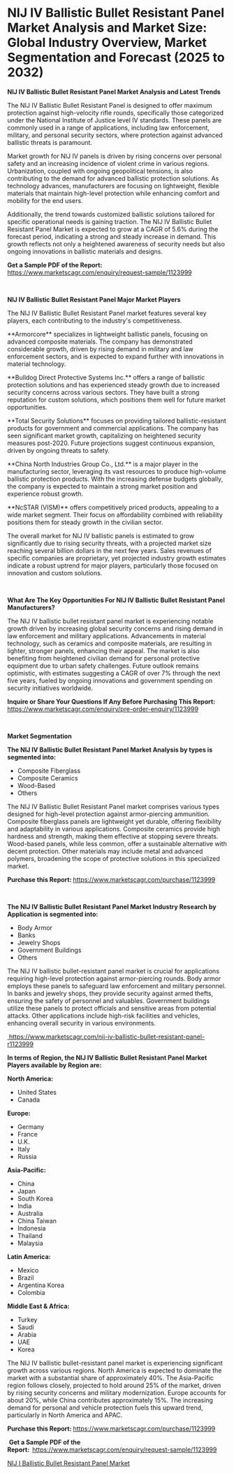 <p><h1>NIJ IV Ballistic Bullet Resistant Panel Market Analysis and Market Size: Global Industry Overview, Market Segmentation and Forecast (2025 to 2032)</h1></p><p><strong>NIJ IV Ballistic Bullet Resistant Panel Market Analysis and Latest Trends</strong></p>
<p><p>The NIJ IV Ballistic Bullet Resistant Panel is designed to offer maximum protection against high-velocity rifle rounds, specifically those categorized under the National Institute of Justice level IV standards. These panels are commonly used in a range of applications, including law enforcement, military, and personal security sectors, where protection against advanced ballistic threats is paramount.</p><p>Market growth for NIJ IV panels is driven by rising concerns over personal safety and an increasing incidence of violent crime in various regions. Urbanization, coupled with ongoing geopolitical tensions, is also contributing to the demand for advanced ballistic protection solutions. As technology advances, manufacturers are focusing on lightweight, flexible materials that maintain high-level protection while enhancing comfort and mobility for the end users.</p><p>Additionally, the trend towards customized ballistic solutions tailored for specific operational needs is gaining traction. The NIJ IV Ballistic Bullet Resistant Panel Market is expected to grow at a CAGR of 5.6% during the forecast period, indicating a strong and steady increase in demand. This growth reflects not only a heightened awareness of security needs but also ongoing innovations in ballistic materials and designs.</p></p>
<p><strong>Get a Sample PDF of the Report:&nbsp;</strong> <a href="https://www.marketscagr.com/enquiry/request-sample/1123999?utm_campaign=1901&utm_medium=2&utm_source=Github&utm_content=ia&utm_term=02042025&utm_id=nij-iv-ballistic-bullet-resistant-panel">https://www.marketscagr.com/enquiry/request-sample/1123999</a></p>
<p>&nbsp;</p>
<p><strong>NIJ IV Ballistic Bullet Resistant Panel Major Market Players</strong></p>
<p><p>The NIJ IV Ballistic Bullet Resistant Panel market features several key players, each contributing to the industry's competitiveness. </p><p>**Armorcore** specializes in lightweight ballistic panels, focusing on advanced composite materials. The company has demonstrated considerable growth, driven by rising demand in military and law enforcement sectors, and is expected to expand further with innovations in material technology.</p><p>**Bulldog Direct Protective Systems Inc.** offers a range of ballistic protection solutions and has experienced steady growth due to increased security concerns across various sectors. They have built a strong reputation for custom solutions, which positions them well for future market opportunities.</p><p>**Total Security Solutions** focuses on providing tailored ballistic-resistant products for government and commercial applications. The company has seen significant market growth, capitalizing on heightened security measures post-2020. Future projections suggest continuous expansion, driven by ongoing threats to safety.</p><p>**China North Industries Group Co., Ltd.** is a major player in the manufacturing sector, leveraging its vast resources to produce high-volume ballistic protection products. With the increasing defense budgets globally, the company is expected to maintain a strong market position and experience robust growth.</p><p>**NcSTAR (VISM)** offers competitively priced products, appealing to a wide market segment. Their focus on affordability combined with reliability positions them for steady growth in the civilian sector.</p><p>The overall market for NIJ IV ballistic panels is estimated to grow significantly due to rising security threats, with a projected market size reaching several billion dollars in the next few years. Sales revenues of specific companies are proprietary, yet projected industry growth estimates indicate a robust uptrend for major players, particularly those focused on innovation and custom solutions.</p></p>
<p>&nbsp;</p>
<p><strong>What Are The Key Opportunities For NIJ IV Ballistic Bullet Resistant Panel Manufacturers?</strong></p>
<p><p>The NIJ IV ballistic bullet resistant panel market is experiencing notable growth driven by increasing global security concerns and rising demand in law enforcement and military applications. Advancements in material technology, such as ceramics and composite materials, are resulting in lighter, stronger panels, enhancing their appeal. The market is also benefiting from heightened civilian demand for personal protective equipment due to urban safety challenges. Future outlook remains optimistic, with estimates suggesting a CAGR of over 7% through the next five years, fueled by ongoing innovations and government spending on security initiatives worldwide.</p></p>
<p><strong>Inquire or Share Your Questions If Any Before Purchasing This Report:</strong> <a href="https://www.marketscagr.com/enquiry/pre-order-enquiry/1123999?utm_campaign=1901&utm_medium=2&utm_source=Github&utm_content=ia&utm_term=02042025&utm_id=nij-iv-ballistic-bullet-resistant-panel">https://www.marketscagr.com/enquiry/pre-order-enquiry/1123999</a></p>
<p>&nbsp;</p>
<p><strong>Market Segmentation</strong></p>
<p><strong>The NIJ IV Ballistic Bullet Resistant Panel Market Analysis by types is segmented into:</strong></p>
<p><ul><li>Composite Fiberglass</li><li>Composite Ceramics</li><li>Wood-Based</li><li>Others</li></ul></p>
<p><p>The NIJ IV Ballistic Bullet Resistant Panel market comprises various types designed for high-level protection against armor-piercing ammunition. Composite fiberglass panels are lightweight yet durable, offering flexibility and adaptability in various applications. Composite ceramics provide high hardness and strength, making them effective at stopping severe threats. Wood-based panels, while less common, offer a sustainable alternative with decent protection. Other materials may include metal and advanced polymers, broadening the scope of protective solutions in this specialized market.</p></p>
<p><strong>Purchase this Report:&nbsp;</strong><a href="https://www.marketscagr.com/purchase/1123999?utm_campaign=1901&utm_medium=2&utm_source=Github&utm_content=ia&utm_term=02042025&utm_id=nij-iv-ballistic-bullet-resistant-panel">https://www.marketscagr.com/purchase/1123999</a></p>
<p>&nbsp;</p>
<p><strong>The NIJ IV Ballistic Bullet Resistant Panel Market Industry Research by Application is segmented into:</strong></p>
<p><ul><li>Body Armor</li><li>Banks</li><li>Jewelry Shops</li><li>Government Buildings</li><li>Others</li></ul></p>
<p><p>The NIJ IV ballistic bullet-resistant panel market is crucial for applications requiring high-level protection against armor-piercing rounds. Body armor employs these panels to safeguard law enforcement and military personnel. In banks and jewelry shops, they provide security against armed thefts, ensuring the safety of personnel and valuables. Government buildings utilize these panels to protect officials and sensitive areas from potential attacks. Other applications include high-risk facilities and vehicles, enhancing overall security in various environments.</p></p>
<p><a href="https://www.marketscagr.com/nij-iv-ballistic-bullet-resistant-panel-r1123999?utm_campaign=1901&utm_medium=2&utm_source=Github&utm_content=ia&utm_term=02042025&utm_id=nij-iv-ballistic-bullet-resistant-panel">&nbsp;https://www.marketscagr.com/nij-iv-ballistic-bullet-resistant-panel-r1123999</a></p>
<p><strong>In terms of Region, the NIJ IV Ballistic Bullet Resistant Panel Market Players available by Region are:</strong></p>
<p>
    <p> <strong> North America: </strong>
        <ul>
            <li>United States</li>
            <li>Canada</li>
        </ul>
        </p> 
    <p> <strong> Europe: </strong>
        <ul>
            <li>Germany</li>
            <li>France</li>
            <li>U.K.</li>
            <li>Italy</li>
            <li>Russia</li>
        </ul>
        </p> 
    <p> <strong> Asia-Pacific: </strong>
        <ul>
            <li>China</li>
            <li>Japan</li>
            <li>South Korea</li>
            <li>India</li>
            <li>Australia</li>
            <li>China Taiwan</li>
            <li>Indonesia</li>
            <li>Thailand</li>
            <li>Malaysia</li>
        </ul>
        </p> 
    <p> <strong> Latin America: </strong>
        <ul>
            <li>Mexico</li>
            <li>Brazil</li>
            <li>Argentina Korea</li>
            <li>Colombia</li>
        </ul>
        </p> 
    <p> <strong> Middle East & Africa: </strong>
        <ul>
            <li>Turkey</li>
            <li>Saudi</li>
            <li>Arabia</li>
            <li>UAE</li>
            <li>Korea</li>
        </ul>
    </p>
    </p>
<p><p>The NIJ IV ballistic bullet-resistant panel market is experiencing significant growth across various regions. North America is expected to dominate the market with a substantial share of approximately 40%. The Asia-Pacific region follows closely, projected to hold around 25% of the market, driven by rising security concerns and military modernization. Europe accounts for about 20%, while China contributes approximately 15%. The increasing demand for personal and vehicle protection fuels this upward trend, particularly in North America and APAC.</p></p>
<p><strong>Purchase this Report: </strong><a href="https://www.marketscagr.com/purchase/1123999?utm_campaign=1901&utm_medium=2&utm_source=Github&utm_content=ia&utm_term=02042025&utm_id=nij-iv-ballistic-bullet-resistant-panel">https://www.marketscagr.com/purchase/1123999</a></p>
<p>&nbsp;<strong>Get a Sample PDF of the Report:&nbsp;&nbsp;</strong><a href="https://www.marketscagr.com/enquiry/request-sample/1123999?utm_campaign=1901&utm_medium=2&utm_source=Github&utm_content=ia&utm_term=02042025&utm_id=nij-iv-ballistic-bullet-resistant-panel">https://www.marketscagr.com/enquiry/request-sample/1123999</a></p>
<p><strong></strong></p>
<p><p><a href="https://github.com/AKSHATREPORTPRIME/Market-Research-Report-List-7/blob/main/nij-i-ballistic-bullet-resistant-panel-market.md?utm_campaign=1901&utm_medium=2&utm_source=Github&utm_content=ia&utm_term=02042025&utm_id=nij-iv-ballistic-bullet-resistant-panel">NIJ I Ballistic Bullet Resistant Panel Market</a></p></p>